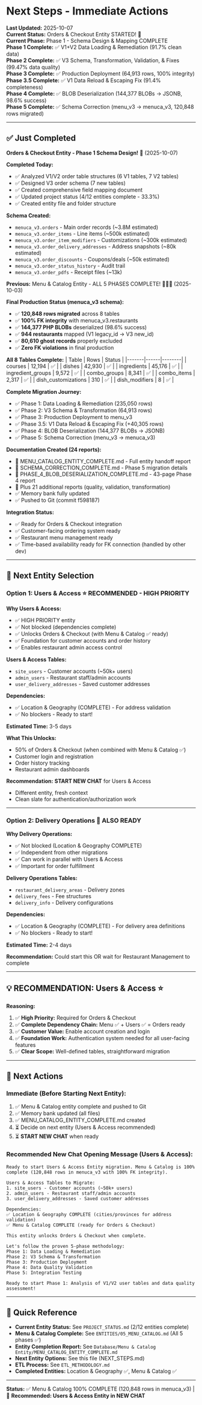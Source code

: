 # Next Steps - Immediate Actions

**Last Updated:** 2025-10-07  
**Current Status:** Orders & Checkout Entity STARTED! 🚀  
**Current Phase:** Phase 1 - Schema Design & Mapping COMPLETE  
**Phase 1 Complete:** ✅ V1+V2 Data Loading & Remediation (91.7% clean data)  
**Phase 2 Complete:** ✅ V3 Schema, Transformation, Validation, & Fixes (99.47% data quality)  
**Phase 3 Complete:** ✅ Production Deployment (64,913 rows, 100% integrity)  
**Phase 3.5 Complete:** ✅ V1 Data Reload & Escaping Fix (91.4% completeness)  
**Phase 4 Complete:** ✅ BLOB Deserialization (144,377 BLOBs → JSONB, 98.6% success)  
**Phase 5 Complete:** ✅ Schema Correction (menu_v3 → menuca_v3, 120,848 rows migrated)

---

## ✅ Just Completed

**Orders & Checkout Entity - Phase 1 Schema Design!** 🎉 (2025-10-07)

**Completed Today:**
- ✅ Analyzed V1/V2 order table structures (6 V1 tables, 7 V2 tables)
- ✅ Designed V3 order schema (7 new tables)
- ✅ Created comprehensive field mapping document
- ✅ Updated project status (4/12 entities complete - 33.3%)
- ✅ Created entity file and folder structure

**Schema Created:**
- `menuca_v3.orders` - Main order records (~3.8M estimated)
- `menuca_v3.order_items` - Line items (~500k estimated)
- `menuca_v3.order_item_modifiers` - Customizations (~300k estimated)
- `menuca_v3.order_delivery_addresses` - Address snapshots (~80k estimated)
- `menuca_v3.order_discounts` - Coupons/deals (~50k estimated)
- `menuca_v3.order_status_history` - Audit trail
- `menuca_v3.order_pdfs` - Receipt files (~13k)

**Previous:** Menu & Catalog Entity - ALL 5 PHASES COMPLETE! 🎉🎉🎉 (2025-10-03)

**Final Production Status (menuca_v3 schema):**
- ✅ **120,848 rows migrated** across 8 tables
- ✅ **100% FK integrity** with menuca_v3.restaurants
- ✅ **144,377 PHP BLOBs** deserialized (98.6% success)
- ✅ **944 restaurants** mapped (V1 legacy_id → V3 new_id)
- ✅ **80,610 ghost records** properly excluded
- ✅ **Zero FK violations** in final production

**All 8 Tables Complete:**
| Table | Rows | Status |
|-------|------|--------|
| courses | 12,194 | ✅ |
| dishes | 42,930 | ✅ |
| ingredients | 45,176 | ✅ |
| ingredient_groups | 9,572 | ✅ |
| combo_groups | 8,341 | ✅ |
| combo_items | 2,317 | ✅ |
| dish_customizations | 310 | ✅ |
| dish_modifiers | 8 | ✅ |

**Complete Migration Journey:**
- ✅ Phase 1: Data Loading & Remediation (235,050 rows)
- ✅ Phase 2: V3 Schema & Transformation (64,913 rows)
- ✅ Phase 3: Production Deployment to menu_v3
- ✅ Phase 3.5: V1 Data Reload & Escaping Fix (+40,305 rows)
- ✅ Phase 4: BLOB Deserialization (144,377 BLOBs → JSONB)
- ✅ Phase 5: Schema Correction (menu_v3 → menuca_v3)

**Documentation Created (24 reports):**
- 📄 MENU_CATALOG_ENTITY_COMPLETE.md - Full entity handoff report
- 📄 SCHEMA_CORRECTION_COMPLETE.md - Phase 5 migration details
- 📄 PHASE_4_BLOB_DESERIALIZATION_COMPLETE.md - 43-page Phase 4 report
- 📄 Plus 21 additional reports (quality, validation, transformation)
- ✅ Memory bank fully updated
- ✅ Pushed to Git (commit f598187)

**Integration Status:**
- ✅ Ready for Orders & Checkout integration
- ✅ Customer-facing ordering system ready
- ✅ Restaurant menu management ready
- ✅ Time-based availability ready for FK connection (handled by other dev)

---

## 🎯 Next Entity Selection

### Option 1: Users & Access ⭐ **RECOMMENDED - HIGH PRIORITY**

**Why Users & Access:**
- ✅ HIGH PRIORITY entity
- ✅ Not blocked (dependencies complete)
- ✅ Unlocks Orders & Checkout (with Menu & Catalog ✅ ready)
- ✅ Foundation for customer accounts and order history
- ✅ Enables restaurant admin access control

**Users & Access Tables:**
- `site_users` - Customer accounts (~50k+ users)
- `admin_users` - Restaurant staff/admin accounts
- `user_delivery_addresses` - Saved customer addresses

**Dependencies:**
- ✅ Location & Geography (COMPLETE) - For address validation
- ✅ No blockers - Ready to start!

**Estimated Time:** 3-5 days

**What This Unlocks:**
- 50% of Orders & Checkout (when combined with Menu & Catalog ✅)
- Customer login and registration
- Order history tracking
- Restaurant admin dashboards

**Recommendation:** **START NEW CHAT** for Users & Access
- Different entity, fresh context
- Clean slate for authentication/authorization work

---

### Option 2: Delivery Operations 🚚 **ALSO READY**

**Why Delivery Operations:**
- ✅ Not blocked (Location & Geography COMPLETE)
- ✅ Independent from other migrations
- ✅ Can work in parallel with Users & Access
- ✅ Important for order fulfillment

**Delivery Operations Tables:**
- `restaurant_delivery_areas` - Delivery zones
- `delivery_fees` - Fee structures
- `delivery_info` - Delivery configurations

**Dependencies:**
- ✅ Location & Geography (COMPLETE) - For delivery area definitions
- ✅ No blockers - Ready to start!

**Estimated Time:** 2-4 days

**Recommendation:** Could start this OR wait for Restaurant Management to complete

---

## 💡 **RECOMMENDATION: Users & Access** ⭐

**Reasoning:**
1. ✅ **High Priority:** Required for Orders & Checkout
2. ✅ **Complete Dependency Chain:** Menu ✅ + Users ✅ = Orders ready
3. ✅ **Customer Value:** Enable account creation and login
4. ✅ **Foundation Work:** Authentication system needed for all user-facing features
5. ✅ **Clear Scope:** Well-defined tables, straightforward migration

---

## 🚀 Next Actions

### Immediate (Before Starting Next Entity):
1. ✅ Menu & Catalog entity complete and pushed to Git
2. ✅ Memory bank updated (all files)
3. ✅ MENU_CATALOG_ENTITY_COMPLETE.md created
4. ⏳ Decide on next entity (Users & Access recommended)
5. ⏳ **START NEW CHAT** when ready

### Recommended New Chat Opening Message (Users & Access):

```
Ready to start Users & Access Entity migration. Menu & Catalog is 100% complete (120,848 rows in menuca_v3 with 100% FK integrity).

Users & Access Tables to Migrate:
1. site_users - Customer accounts (~50k+ users)
2. admin_users - Restaurant staff/admin accounts  
3. user_delivery_addresses - Saved customer addresses

Dependencies:
✅ Location & Geography COMPLETE (cities/provinces for address validation)
✅ Menu & Catalog COMPLETE (ready for Orders & Checkout)

This entity unlocks Orders & Checkout when complete.

Let's follow the proven 5-phase methodology:
Phase 1: Data Loading & Remediation
Phase 2: V3 Schema & Transformation
Phase 3: Production Deployment
Phase 4: Data Quality Validation
Phase 5: Integration Testing

Ready to start Phase 1: Analysis of V1/V2 user tables and data quality assessment!
```

---

## 📁 Quick Reference

- **Current Entity Status:** See `PROJECT_STATUS.md` (2/12 entities complete)
- **Menu & Catalog Complete:** See `ENTITIES/05_MENU_CATALOG.md` (All 5 phases ✅)
- **Entity Completion Report:** See `Database/Menu & Catalog Entity/MENU_CATALOG_ENTITY_COMPLETE.md`
- **Next Entity Options:** See this file (NEXT_STEPS.md)
- **ETL Process:** See `ETL_METHODOLOGY.md`
- **Completed Entities:** Location & Geography ✅, Menu & Catalog ✅

---

**Status:** ✅ Menu & Catalog 100% COMPLETE (120,848 rows in menuca_v3) | 🎯 **Recommended: Users & Access Entity in NEW CHAT**
